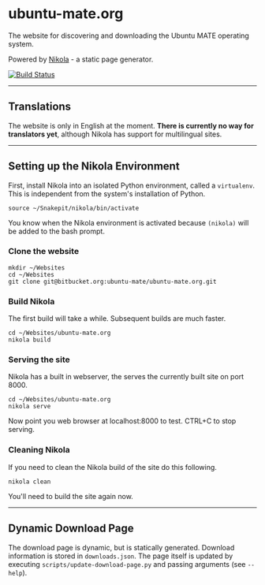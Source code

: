 # ubuntu-mate.org

The website for discovering and downloading the Ubuntu MATE operating system.

Powered by [Nikola](https://getnikola.com/) - a static page generator.

[![Build Status](https://semaphoreci.com/api/v1/lah7/ubuntu-mate-org/branches/master/shields_badge.svg)](https://semaphoreci.com/lah7/ubuntu-mate-org)

----------
## Translations
The website is only in English at the moment. **There is currently no way for translators yet**, although Nikola has support for multilingual sites.

----------
## Setting up the Nikola Environment

First, install Nikola into an isolated Python environment, called a `virtualenv`.
This is independent from the system's installation of Python.

    source ~/Snakepit/nikola/bin/activate

You know when the Nikola environment is activated because `(nikola)` will
be added to the bash prompt.

### Clone the website

    mkdir ~/Websites
    cd ~/Websites
    git clone git@bitbucket.org:ubuntu-mate/ubuntu-mate.org.git

### Build Nikola

The first build will take a while. Subsequent builds are much faster.

    cd ~/Websites/ubuntu-mate.org
    nikola build

### Serving the site

Nikola has a built in webserver, the serves the currently built site on port 8000.

    cd ~/Websites/ubuntu-mate.org
    nikola serve

Now point you web browser at localhost:8000 to test. CTRL+C to
stop serving.

### Cleaning Nikola

If you need to clean the Nikola build of the site do this following.

    nikola clean

You'll need to build the site again now.

----------
## Dynamic Download Page
The download page is dynamic, but is statically generated. Download information is stored in `downloads.json`. The page itself is updated by executing `scripts/update-download-page.py` and passing arguments (see `--help`).
